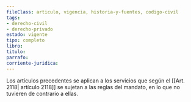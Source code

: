 ```yaml
---
fileClass: articulo, vigencia, historia-y-fuentes, codigo-civil
tags:
- derecho-civil
- derecho-privado
estado: vigente
tipo: completo
libro:
titulo:
parrafo:
corriente-juridica:
---
```

Los artículos precedentes se aplican a los servicios que según el [[Art. 2118| artículo 2118]] se sujetan a las reglas del mandato, en lo que no tuvieren de contrario a ellas.
